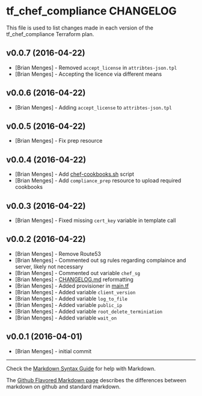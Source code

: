 tf_chef_compliance CHANGELOG
========================

This file is used to list changes made in each version of the tf_chef_compliance Terraform plan.

v0.0.7 (2016-04-22)
-------------------
- [Brian Menges] - Removed `accept_license` in `attribtes-json.tpl`
- [Brian Menges] - Accepting the licence via different means

v0.0.6 (2016-04-22)
-------------------
- [Brian Menges] - Adding `accept_license` to `attribtes-json.tpl`

v0.0.5 (2016-04-22)
-------------------
- [Brian Menges] - Fix prep resource

v0.0.4 (2016-04-22)
-------------------
- [Brian Menges] - Add [chef-cookbooks.sh](files/chef-cookbooks.sh) script
- [Brian Menges] - Add `compliance_prep` resource to upload required cookbooks

v0.0.3 (2016-04-22)
-------------------
- [Brian Menges] - Fixed missing `cert_key` variable in template call

v0.0.2 (2016-04-22)
-------------------
- [Brian Menges] - Remove Route53
- [Brian Menges] - Commented out sg rules regarding complaince and server, likely not necessary
- [Brian Menges] - Commented out variable `chef_sg`
- [Brian Menges] - [CHANGELOG.md](CHANGELOG.md) reformatting
- [Brian Menges] - Added provisioner in [main.tf](main.tf)
- [Brian Menges] - Added variable `client_version`
- [Brian Menges] - Added variable `log_to_file`
- [Brian Menges] - Added variable `public_ip`
- [Brian Menges] - Added variable `root_delete_terminiation`
- [Brian Menges] - Added variable `wait_on`

v0.0.1 (2016-04-01)
-------------------
- [Brian Menges] - initial commit

- - -
Check the [Markdown Syntax Guide](http://daringfireball.net/projects/markdown/syntax) for help with Markdown.

The [Github Flavored Markdown page](http://github.github.com/github-flavored-markdown/) describes the differences between markdown on github and standard markdown.
